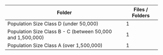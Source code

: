 | Folder                                                     |   Files / Folders |
|------------------------------------------------------------|-------------------|
| Population Size Class D (under 50,000)                     |                 1 |
| Population Size Class B - C (between 50,000 and 1,500,000) |                 1 |
| Population Size Class A (over 1,500,000)                   |                 1 |